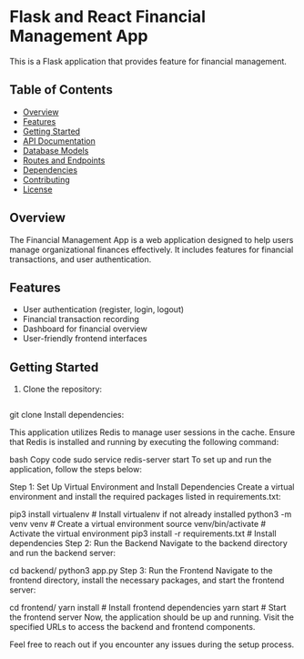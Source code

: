 # Flask and React Financial Management App

This is a Flask application that provides feature for financial management.

## Table of Contents
- [Overview](#overview)
- [Features](#features)
- [Getting Started](#getting-started)
- [API Documentation](#api-documentation)
- [Database Models](#database-models)
- [Routes and Endpoints](#routes-and-endpoints)
- [Dependencies](#dependencies)
- [Contributing](#contributing)
- [License](#license)

## Overview

The Financial Management App is a web application designed to help users manage organizational finances effectively. It includes features for financial transactions, and user authentication.

## Features

- User authentication (register, login, logout)
- Financial transaction recording
- Dashboard for financial overview
- User-friendly frontend interfaces

## Getting Started

1. Clone the repository:

   ```
git clone <repository-url>
Install dependencies:

This application utilizes Redis to manage user sessions in the cache. Ensure that Redis is installed and running by executing the following command:

bash
Copy code
sudo service redis-server start
To set up and run the application, follow the steps below:

Step 1: Set Up Virtual Environment and Install Dependencies
Create a virtual environment and install the required packages listed in requirements.txt:

pip3 install virtualenv   # Install virtualenv if not already installed
python3 -m venv venv      # Create a virtual environment
source venv/bin/activate  # Activate the virtual environment
pip3 install -r requirements.txt  # Install dependencies
Step 2: Run the Backend
Navigate to the backend directory and run the backend server:


cd backend/
python3 app.py
Step 3: Run the Frontend
Navigate to the frontend directory, install the necessary packages, and start the frontend server:


cd frontend/
yarn install   # Install frontend dependencies
yarn start     # Start the frontend server
Now, the application should be up and running. Visit the specified URLs to access the backend and frontend components.

Feel free to reach out if you encounter any issues during the setup process.